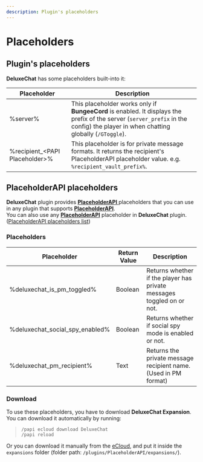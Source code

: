 ```yaml
---
description: Plugin's placeholders
---
```


# Placeholders

## Plugin's placeholders

**DeluxeChat** has some placeholders built-into it:

| Placeholder                      | Description                                                                                                                                                                       |
| -------------------------------- | --------------------------------------------------------------------------------------------------------------------------------------------------------------------------------- |
| %server%                         | This placeholder works only if **BungeeCord** is enabled. It displays the prefix of the server (`server_prefix` in the config) the player in when chatting globally (`/GToggle`). |
| %recipient\_\<PAPI Placeholder>% | This placeholder is for private message formats. It returns the recipient's PlaceholderAPI placeholder value. e.g. `%recipient_vault_prefix%`.                                    |

## PlaceholderAPI placeholders

**DeluxeChat** plugin provides [**PlaceholderAPI** ](https://www.spigotmc.org/resources/6245/)placeholders that you can use in any plugin that supports [**PlaceholderAPI**](https://www.spigotmc.org/resources/6245/).\
You can also use any [**PlaceholderAPI**](https://www.spigotmc.org/resources/6245/) placeholder in **DeluxeChat** plugin. ([PlaceholderAPI placeholders list](https://helpch.at/placeholders))

### Placeholders

| Placeholder                        | Return Value | Description                                                           |
| ---------------------------------- | ------------ | --------------------------------------------------------------------- |
| %deluxechat\_is\_pm\_toggled%      | Boolean      | Returns whether if the player has private messages toggled on or not. |
| %deluxechat\_social\_spy\_enabled% | Boolean      | Returns whether if social spy mode is enabled or not.                 |
| %deluxechat\_pm\_recipient%        | Text         | Returns the private message recipient name. (Used in PM format)       |

### Download

To use these placeholders, you have to download **DeluxeChat Expansion**. You can download it automatically by running:

> `/papi ecloud download DeluxeChat`\
> `/papi reload`

Or you can download it manually from the [eCloud](https://api.extendedclip.com/expansions/deluxechat/), and put it inside the `expansions` folder (folder path: `/plugins/PlaceholderAPI/expansions/`).&#x20;
